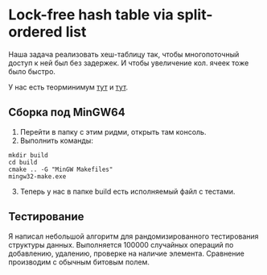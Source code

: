 # Lock-free hash table via split-ordered list

Наша задача реализовать хеш-таблицу так, чтобы многопоточный доступ к ней был без задержек. И чтобы увеличение кол. ячеек тоже было быстро.

У нас есть теорминимум [тут](https://habr.com/ru/post/250383/) и [тут](https://habr.com/ru/post/250523/).

## Сборка под MinGW64

1. Перейти в папку с этим ридми, открыть там консоль.
2. Выполнить команды:
```
mkdir build
cd build
cmake .. -G "MinGW Makefiles"
mingw32-make.exe
```
3. Теперь у нас в папке build есть исполняемый файл с тестами.

## Тестирование

Я написал небольшой алгоритм для рандомизированного тестирования структуры данных.
Выполняется 100000 случайных операций по добавлению, удалению, проверке на наличие элемента.
Сравнение производим с обычным битовым полем.
